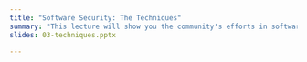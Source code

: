```yaml
---
title: "Software Security: The Techniques"
summary: "This lecture will show you the community's efforts in software security techniques: proving or disproving the security by program verification, model checking, exploit generation etc."
slides: 03-techniques.pptx

---
```

